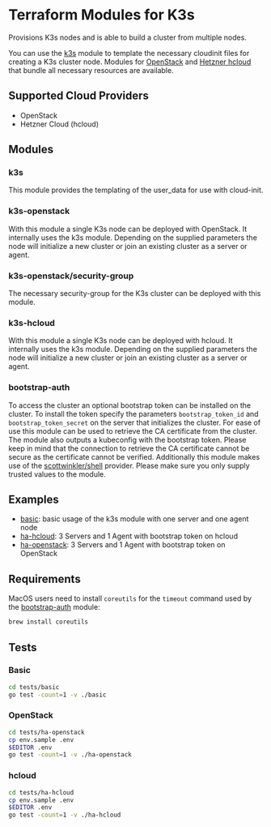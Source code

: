# Terraform Modules for K3s

Provisions K3s nodes and is able to build a cluster from multiple nodes.

You can use the [k3s](./k3s) module to template the necessary cloudinit files for creating a K3s cluster node.
Modules for [OpenStack](./k3s-openstack) and [Hetzner hcloud](./k3s-hcloud) that bundle all necessary resources are available.

## Supported Cloud Providers
- OpenStack
- Hetzner Cloud (hcloud)

## Modules
### k3s
This module provides the templating of the user_data for use with cloud-init.

### k3s-openstack
With this module a single K3s node can be deployed with OpenStack. It internally uses the k3s module. Depending on the supplied parameters the node will initialize a new cluster or join an existing cluster as a server or agent.

### k3s-openstack/security-group
The necessary security-group for the K3s cluster can be deployed with this module.

### k3s-hcloud
With this module a single K3s node can be deployed with hcloud. It internally uses the k3s module. Depending on the supplied parameters the node will initialize a new cluster or join an existing cluster as a server or agent.

### bootstrap-auth
To access the cluster an optional bootstrap token can be installed on the cluster. To install the token specify the parameters `bootstrap_token_id` and `bootstrap_token_secret` on the server that initializes the cluster.
For ease of use this module can be used to retrieve the CA certificate from the cluster. The module also outputs a kubeconfig with the bootstrap token.
Please keep in mind that the connection to retrieve the CA certificate cannot be secure as the certificate cannot be verified. Additionally this module makes use of the [scottwinkler/shell](https://github.com/scottwinkler/terraform-provider-shell) provider. Please make sure you only supply trusted values to the module.

## Examples
- [basic](examples/basic/main.tf): basic usage of the k3s module with one server and one agent node
- [ha-hcloud](examples/ha-hcloud/main.tf): 3 Servers and 1 Agent with bootstrap token on hcloud
- [ha-openstack](examples/ha-openstack/main.tf): 3 Servers and 1 Agent with bootstrap token on OpenStack

## Requirements
MacOS users need to install `coreutils` for the `timeout` command used by the [bootstrap-auth](./bootstrap-auth) module:

```sh
brew install coreutils
```

## Tests
### Basic
```sh
cd tests/basic
go test -count=1 -v ./basic
```

### OpenStack
```sh
cd tests/ha-openstack
cp env.sample .env
$EDITOR .env
go test -count=1 -v ./ha-openstack
```

### hcloud
```sh
cd tests/ha-hcloud
cp env.sample .env
$EDITOR .env
go test -count=1 -v ./ha-hcloud
```

